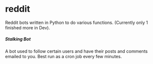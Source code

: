 <h1>reddit</h1>

Reddit bots written in Python to do various functions. (Currently only 1 finished more in Dev).


<h5>Stalking Bot</h5>

A bot used to follow certain users and have their posts and comments emailed to you. Best run as a cron job every few minutes. 

